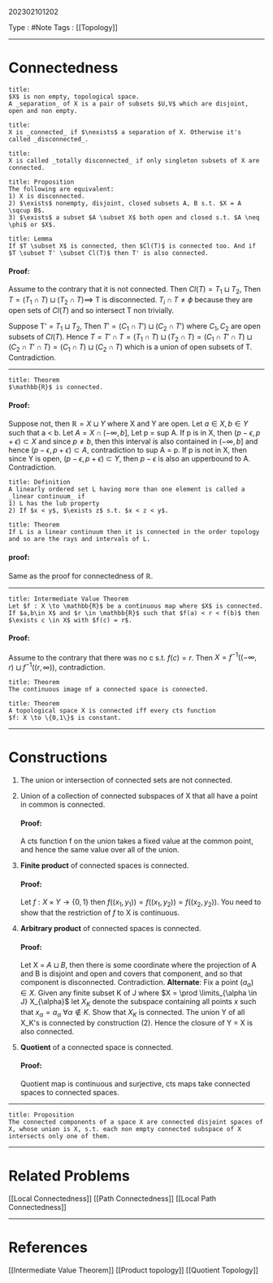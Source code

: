 202302101202

Type : #Note
Tags : [[Topology]]

---
# Connectedness
```ad-note
title:
$X$ is non empty, topological space.
A _separation_ of X is a pair of subsets $U,V$ which are disjoint, open and non empty.
```

```ad-note
title:
X is _connected_ if $\nexists$ a separation of X. Otherwise it's called _disconnected_.
```

```ad-note
title:
X is called _totally disconnected_ if only singleton subsets of X are connected.
```

```ad-note
title: Proposition
The following are equivalent:
1) X is disconnected.
2) $\exists$ nonempty, disjoint, closed subsets A, B s.t. $X = A \sqcup B$.
3) $\exists$ a subset $A \subset X$ both open and closed s.t. $A \neq \phi$ or $X$.
```

```ad-note
title: Lemma
If $T \subset X$ is connected, then $Cl(T)$ is connected too. And if $T \subset T' \subset Cl(T)$ then T' is also connected.
```
#### Proof:
Assume to the contrary that it is not connected.
Then $Cl(T) = T_1 \sqcup T_2$, Then $T = (T_1 \cap T) \sqcup (T_2 \cap T) \implies$ T is disconnected. $T_i \cap T \neq \phi$ because they are open sets of $Cl(T)$ and so intersect T non trivially.

Suppose T' = $T_1 \sqcup T_2$, Then $T' = (C_1 \cap T') \sqcup (C_2 \cap T')$ where $C_1,C_2$ are open subsets of $Cl(T)$. Hence $T = T' \cap T = (T_1 \cap T) \sqcup (T_2 \cap T) = (C_1 \cap T' \cap T) \sqcup (C_2 \cap T' \cap T) = (C_1 \cap T) \sqcup (C_2 \cap T)$ which is a union of open subsets of T. 
Contradiction. 

---

```ad-note
title: Theorem
$\mathbb{R}$ is connected.
```

#### Proof:
Suppose not, then $\mathbb{R} = X \sqcup Y$ where X and Y are open. Let $a \in X, b \in Y$ such that a < b. Let $A = X \cap (-\infty,b]$, Let p = sup A. 
If p is in X, then $(p-\epsilon,p+\epsilon) \subset X$ and since $p \neq b$, then this interval is also contained in $(-\infty,b]$ and hence $(p-\epsilon,p+\epsilon) \subset A$, contradiction to sup A = p.
If p is not in X, then since Y is open,  $(p-\epsilon,p+\epsilon) \subset Y$, then $p-\epsilon$ is also an upperbound to A. Contradiction.


```ad-note
title: Definition
A linearly ordered set L having more than one element is called a _linear continuum_ if
1) L has the lub property
2) If $x < y$, $\exists z$ s.t. $x < z < y$.
```

```ad-note
title: Theorem
If L is a linear continuum then it is connected in the order topology and so are the rays and intervals of L.
```

#### proof:
Same as the proof for connectedness of $\mathbb{R}$.

--- 
```ad-note
title: Intermediate Value Theorem
Let $f : X \to \mathbb{R}$ be a continuous map where $X$ is connected. If $a,b\in X$ and $r \in \mathbb{R}$ such that $f(a) < r < f(b)$ then $\exists c \in X$ with $f(c) = r$.
```
#### Proof:
Assume to the contrary that there was no c s.t. $f(c) = r$. Then $X = f^{-1}((-\infty,r) \sqcup f^{-1}((r,\infty))$, contradiction.

```ad-note
title: Theorem
The continuous image of a connected space is connected.
```

```ad-note
title: Theorem
A topological space X is connected iff every cts function 
$f: X \to \{0,1\}$ is constant.
```

---

# Constructions
1) The union or intersection of connected sets are not connected.
   
2) Union of a collection of connected subspaces of X that all have a point in common is connected.
   #### Proof:
   A cts function f on the union takes a fixed value at the common point, and hence the same value over all of the union. 
   
3) **Finite product** of connected spaces is connected.
   #### Proof:
   Let $f: X\times Y \to \{0,1\}$ then $f((x_1,y_1)) = f((x_1,y_2)) = f((x_2,y_2))$.  You need to show that the restriction of $f$ to X is continuous.
   
4) **Arbitrary product** of connected spaces is connected.
   #### Proof: 
   Let X = $A \sqcup B$, then there is some coordinate where the projection of A and B is disjoint and open and covers that component, and so that component is disconnected. Contradiction.
   **Alternate**: Fix a point $(a_{\alpha}) \in X$. 
   Given any finite subset K of J where $X  = \prod \limits_{\alpha \in J} X_{\alpha}$ let $X_K$ denote the subspace containing all points $x$ such that $x_\alpha = a_\alpha \ \forall \alpha \notin K$. Show that $X_K$ is connected.
   The union Y of all X_K's is connected by construction (2).
   Hence the closure of Y = X is also connected.
   
5) **Quotient** of a connected space is connected.
   #### Proof:
   Quotient map is continuous and surjective, cts maps take connected spaces to connected spaces.
---
```ad-note
title: Proposition
The connected components of a space X are connected disjoint spaces of X, whose union is X, s.t. each non empty connected subspace of X intersects only one of them.
```

---
# Related Problems
[[Local Connectedness]]
[[Path Connectedness]]
[[Local Path Connectedness]]

---
# References
[[Intermediate Value Theorem]]
[[Product topology]]
[[Quotient Topology]]

